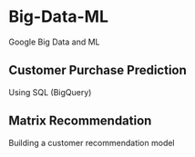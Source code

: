# Big-Data-ML
Google Big Data and ML

## Customer Purchase Prediction
Using SQL (BigQuery)

## Matrix Recommendation
Building a customer recommendation model
